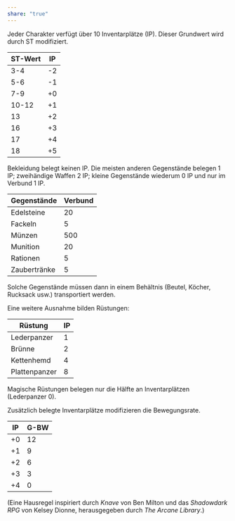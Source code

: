 ```yaml
---
share: "true"
---
```

Jeder Charakter verfügt über 10 Inventarplätze (IP). Dieser Grundwert wird durch ST modifiziert.

| ST-Wert | IP  |
| ------- | --- |
| 3-4     | -2  |
| 5-6     | -1  |
| 7-9     | +0  |
| 10-12   | +1  |
| 13      | +2  |
| 16      | +3  |
| 17      | +4  |
| 18      | +5  |

Bekleidung belegt keinen IP. 
Die meisten anderen Gegenstände belegen 1 IP; zweihändige Waffen 2 IP; kleine Gegenstände wiederum 0 IP und nur im Verbund 1 IP.

| Gegenstände  | Verbund |
| ------------ | ------- |
| Edelsteine   | 20      |
| Fackeln      | 5       |
| Münzen       | 500     |
| Munition     | 20      |
| Rationen     | 5       |
| Zaubertränke | 5       |

Solche Gegenstände müssen dann in einem Behältnis (Beutel, Köcher, Rucksack usw.) transportiert werden.

Eine weitere Ausnahme bilden Rüstungen:

| Rüstung       | IP  |
| ------------- | --- |
| Lederpanzer   | 1   |
| Brünne        | 2   |
| Kettenhemd    | 4   |
| Plattenpanzer | 8   |

Magische Rüstungen belegen nur die Hälfte an Inventarplätzen (Lederpanzer 0).

Zusätzlich belegte Inventarplätze modifizieren die Bewegungsrate.

| IP  | G-BW |
| --- | ---- |
| +0  | 12   |
| +1  | 9    |
| +2  | 6    |
| +3  | 3    |
| +4  | 0    |

(Eine Hausregel inspiriert durch *Knave* von Ben Milton und das *Shadowdark RPG* von Kelsey Dionne, herausgegeben durch *The Arcane Library*.)